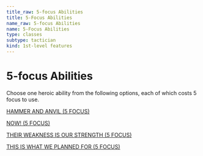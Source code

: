 ```yaml
---
title_raw: 5-focus Abilities
title: 5-Focus Abilities
name_raw: 5-focus Abilities
name: 5-Focus Abilities
type: classes
subtype: tactician
kind: 1st-level features
---
```


# 5-focus Abilities

Choose one heroic ability from the following options, each of which costs 5 focus to use.

[HAMMER AND ANVIL (5 FOCUS)](<./Hammer%20And%20Anvil%20(5%20FOCUS).md>)

[NOW! (5 FOCUS)](<./Now%20(5%20FOCUS).md>)

[THEIR WEAKNESS IS OUR STRENGTH (5 FOCUS)](<./Their%20Weakness%20Is%20Our%20Strength%20(5%20FOCUS).md>)

[THIS IS WHAT WE PLANNED FOR (5 FOCUS)](<./This%20Is%20What%20We%20Planned%20For%20(5%20FOCUS).md>)
